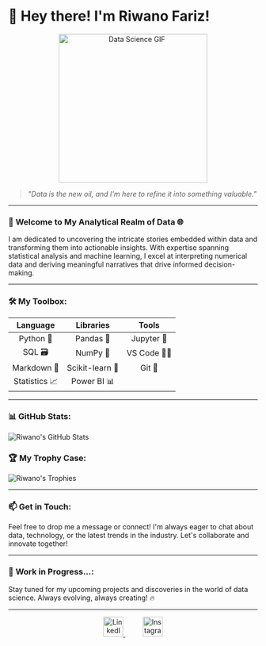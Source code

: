 # 👋 Hey there! I'm Riwano Fariz!

<p align="center">
  <img src="https://i.pinimg.com/originals/31/53/2d/31532d7d378053de3b8bf23c6e7bfae3.gif" alt="Data Science GIF" width="300"/>
</p>

> *"Data is the new oil, and I'm here to refine it into something valuable."*

---

### 🌟 **Welcome to My Analytical Realm of Data** 🌐

I am dedicated to uncovering the intricate stories embedded within data and transforming them into actionable insights. With expertise spanning statistical analysis and machine learning, I excel at interpreting numerical data and deriving meaningful narratives that drive informed decision-making.

---

### 🛠️ **My Toolbox:**

| **Language** | **Libraries** | **Tools**  |
| :----------: | :------------: | :--------: |
| Python 🐍    | Pandas 🐼       | Jupyter 📓 |
| SQL 🗃️       | NumPy 🔢       | VS Code 👨‍💻 |
| Markdown 📝  | Scikit-learn 🤖 | Git 🔧     |
| Statistics 📈 | Power BI 📊    |            |

---

### 📊 **GitHub Stats**:

![Riwano's GitHub Stats](https://github-readme-stats.vercel.app/api?username=Riwan000&show_icons=true&theme=radical)

### 🏆 **My Trophy Case**:

![Riwano's Trophies](https://github-profile-trophy.vercel.app/?username=Riwan000&theme=monokai&margin-w=5&column=3)

---

### 📫 **Get in Touch**:

Feel free to drop me a message or connect! I'm always eager to chat about data, technology, or the latest trends in the industry. Let's collaborate and innovate together!

---

### 🚀 **Work in Progress...**:

Stay tuned for my upcoming projects and discoveries in the world of data science. Always evolving, always creating! 🔥

---
<p align="center">
  <a href="www.linkedin.com/in/riwano-fariz-819b9b265">
    <img src="https://img.icons8.com/?size=200&id=MR3dZdlA53te&format=png&color=000000" alt="LinkedIn" width="40"/>
  </a>
  &nbsp;&nbsp;&nbsp;&nbsp;&nbsp;&nbsp;&nbsp;&nbsp;

  
  <a href="https://www.instagram.com/scienza.ai/">
    <img src="https://img.icons8.com/?size=200&id=BrU2BBoRXiWq&format=png&color=000000" alt="Instagram" width="40"/>
  </a>
</p>
